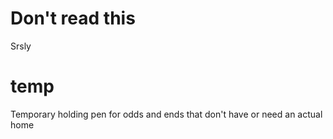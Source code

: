 # Don't read this

Srsly

# temp
Temporary holding pen for odds and ends that don't have or need an actual home
